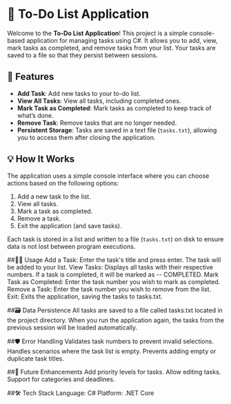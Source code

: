 # 📝 To-Do List Application

Welcome to the **To-Do List Application**! This project is a simple console-based application for managing tasks using C#. It allows you to add, view, mark tasks as completed, and remove tasks from your list. Your tasks are saved to a file so that they persist between sessions.

## 🚀 Features
- **Add Task**: Add new tasks to your to-do list.
- **View All Tasks**: View all tasks, including completed ones.
- **Mark Task as Completed**: Mark tasks as completed to keep track of what’s done.
- **Remove Task**: Remove tasks that are no longer needed.
- **Persistent Storage**: Tasks are saved in a text file (`tasks.txt`), allowing you to access them after closing the application.

## 💡 How It Works
The application uses a simple console interface where you can choose actions based on the following options:
1. Add a new task to the list.
2. View all tasks.
3. Mark a task as completed.
4. Remove a task.
5. Exit the application (and save tasks).

Each task is stored in a list and written to a file (`tasks.txt`) on disk to ensure data is not lost between program executions.


##🧑‍💻 Usage
Add a Task: Enter the task's title and press enter. The task will be added to your list.
View Tasks: Displays all tasks with their respective numbers. If a task is completed, it will be marked as -- COMPLETED.
Mark Task as Completed: Enter the task number you wish to mark as completed.
Remove a Task: Enter the task number you wish to remove from the list.
Exit: Exits the application, saving the tasks to tasks.txt.

   
##🗃️ Data Persistence
All tasks are saved to a file called tasks.txt located in the project directory. When you run the application again, the tasks from the previous session will be loaded automatically.

##🛡️ Error Handling
Validates task numbers to prevent invalid selections.
Handles scenarios where the task list is empty.
Prevents adding empty or duplicate task titles.

##📖 Future Enhancements
Add priority levels for tasks.
Allow editing tasks.
Support for categories and deadlines.

##🛠️ Tech Stack
Language: C#
Platform: .NET Core
